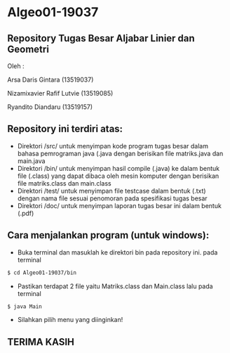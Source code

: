 # Algeo01-19037
## Repository Tugas Besar Aljabar Linier dan Geometri
Oleh :

<p>Arsa Daris Gintara          (13519037)</p>
<p>Nizamixavier Rafif Lutvie   (13519085)</p>
<p>Ryandito Diandaru           (13519157)</p>

## Repository ini terdiri atas:
<ul>
<li>Direktori /src/ untuk menyimpan kode program tugas besar dalam bahasa pemrograman java (.java dengan berisikan file matriks.java dan main.java</li>
<li>Direktori /bin/ untuk menyimpan hasil compile (.java) ke dalam bentuk file (.class) yang dapat dibaca oleh mesin komputer dengan berisikan file matriks.class dan main.class</li>
<li>Direktori /test/ untuk menyimpan file testcase dalam bentuk (.txt) dengan nama file sesuai penomoran pada spesifikasi tugas besar</li>
<li>Direktori /doc/ untuk menyimpan laporan tugas besar ini dalam bentuk (.pdf)</li>
</ul>

## Cara menjalankan program (untuk windows):
* Buka terminal dan masuklah ke direktori bin pada repository ini. pada terminal
```bash
$ cd Algeo01-19037/bin
```
* Pastikan terdapat 2 file yaitu Matriks.class dan Main.class lalu pada terminal
```bash
$ java Main
```
* Silahkan pilih menu yang diinginkan!

## TERIMA KASIH
